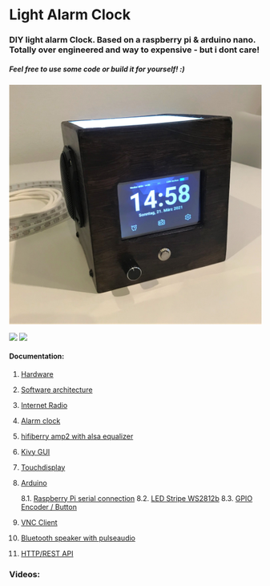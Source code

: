 # Light Alarm Clock

### DIY light alarm Clock. Based on a raspberry pi & arduino nano. Totally over engineered and way to expensive - but i dont care! 
##### Feel free to use some code or build it for yourself! :)

<p float="center">
<img src="documentation/images/outside/main.JPG" width="1000" />
</p>
<p float="left">
  <img src=<img src="documentation/images/outside/left.JPG" width="400" />
  <img src=<img src="documentation/images/outside/right.JPG" width="400" />
</p>

#### Documentation:
 1. [Hardware](documentation/1_hardware.md)
 2. [Software architecture](documentation/2_softwareArchitecture.md)
 3. [Internet Radio](documentation/3_internetRadio)
 4. [Alarm clock](documentation/4_alarmClock)
 5. [hifiberry amp2 with alsa equalizer](documentation/5_soundcard.md) 
 6. [Kivy GUI](documentation/6_kivyGui.md)
 7. [Touchdisplay](documentation/7_touchdisplay)
 8. [Arduino](documentation/8_0_arduino)

	8.1. [Raspberry Pi serial connection](documentation/8_1_serialConnection)
	8.2. [LED Stripe WS2812b](documentation/8_2_ledStripe)
	8.3. [GPIO Encoder / Button](documentation/8_3_gpio)

 9. [VNC Client](documentation/vncClient)
 10. [Bluetooth speaker with pulseaudio](documentation/bluetoothSpeaker)
 11. [HTTP/REST API](documentation/11_restAPI)

### Videos:
